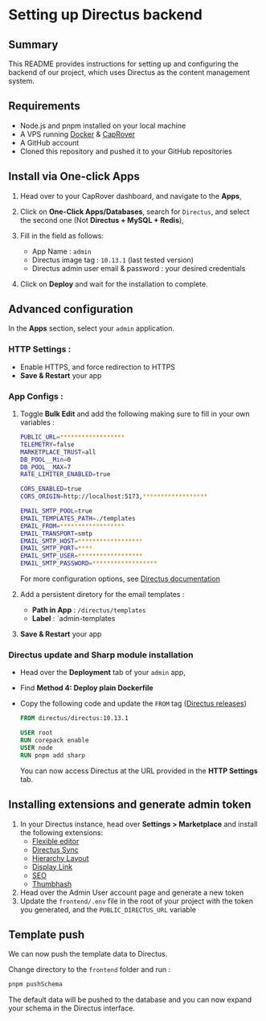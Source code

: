 # Setting up Directus backend

## Summary

This README provides instructions for setting up and configuring the backend of our project, which uses Directus as the content management system.

## Requirements

- Node.js and pnpm installed on your local machine
- A VPS running [Docker](https://docs.docker.com/engine/install/) & [CapRover](https://caprover.com/docs/get-started.html)
- A GitHub account
- Cloned this repository and pushed it to your GitHub repositories

## Install via One-click Apps

1. Head over to your CapRover dashboard, and navigate to the **Apps**,

2. Click on **One-Click Apps/Databases**, search for `Directus`, and select the second one (Not **Directus + MySQL + Redis**),

3. Fill in the field as follows:

   - App Name : `admin`
   - Directus image tag : `10.13.1` (last tested version)
   - Directus admin user email & password : your desired credentials

4. Click on **Deploy** and wait for the installation to complete.

## Advanced configuration

In the **Apps** section, select your `admin` application.

### HTTP Settings :

- Enable HTTPS, and force redirection to HTTPS
- **Save & Restart** your app

### App Configs :

1. Toggle **Bulk Edit** and add the following making sure to fill in your own variables :

   ```sh
   PUBLIC_URL=******************
   TELEMETRY=false
   MARKETPLACE_TRUST=all
   DB_POOL__Min=0
   DB_POOL__MAX=7
   RATE_LIMITER_ENABLED=true

   CORS_ENABLED=true
   CORS_ORIGIN=http://localhost:5173,******************

   EMAIL_SMTP_POOL=true
   EMAIL_TEMPLATES_PATH=./templates
   EMAIL_FROM=******************
   EMAIL_TRANSPORT=smtp
   EMAIL_SMTP_HOST=******************
   EMAIL_SMTP_PORT=****
   EMAIL_SMTP_USER=******************
   EMAIL_SMTP_PASSWORD=******************
   ```

   For more configuration options, see [Directus documentation](https://docs.directus.io/self-hosted/config-options.html)

2. Add a persistent diretory for the email templates :

   - **Path in App** : `/directus/templates`
   - **Label** : `admin-templates

3. **Save & Restart** your app

### Directus update and Sharp module installation

- Head over the **Deployment** tab of your `admin` app,
- Find **Method 4: Deploy plain Dockerfile**
- Copy the following code and update the `FROM` tag ([Directus releases](https://hub.docker.com/r/directus/directus/tags))

  ```Dockerfile
  FROM directus/directus:10.13.1

  USER root
  RUN corepack enable
  USER node
  RUN pnpm add sharp
  ```

  You can now access Directus at the URL provided in the **HTTP Settings** tab.

## Installing extensions and generate admin token

1. In your Directus instance, head over **Settings > Marketplace** and install the following extensions:
   - [Flexible editor](https://github.com/formfcw/directus-extension-flexible-editor)
   - [Directus Sync](https://github.com/tractr/directus-sync)
   - [Hierarchy Layout](https://github.com/codihaus/directus-extension-hierarchy-layout.git)
   - [Display Link](https://github.com/formfcw/directus-extension-flexible-editor.git)
   - [SEO](https://github.com/codihaus/directus-extension-seo.git)
   - [Thumbhash](https://github.com/WoLfulus/directus-extension-thumbhash)
2. Head over the Admin User account page and generate a new token
3. Update the `frontend/.env` file in the root of your project with the token you generated, and the `PUBLIC_DIRECTUS_URL` variable

## Template push

We can now push the template data to Directus.

Change directory to the `frontend` folder and run :

```bash
pnpm pushSchema
```

The default data will be pushed to the database and you can now expand your schema in the Directus interface.
